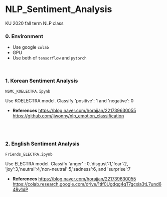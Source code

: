 # NLP_Sentiment_Analysis
 KU 2020 fall term NLP class

### 0. Environment
- Use google `colab`
- GPU
- Use both of `tensorflow` and `pytorch`

<br>

### 1. Korean Sentiment Analysis
`NSMC_KOELECTRA.ipynb`  

Use KOELECTRA model.
Classify 'positive': 1 and 'negative': 0

- <b>References</b>
<t>https://blog.naver.com/horajjan/221739630055</t>
<t>https://github.com/jiwonny/nlp_emotion_classification</t>

</br>

<br>

### 2. English Sentiment Analysis
`Friends_ELECTRA.ipynb`

Use ELECTRA model.
Classify 'anger' : 0,'disgust':1,'fear':2, 'joy':3,'neutral':4,'non-neutral':5,'sadness':6, and 'surprise':7

- <b>References</b>
<t>https://blog.naver.com/horajjan/221739630055</t>
<t>https://colab.research.google.com/drive/1tIf0Ugdqg4qT7gcxia3tL7und64Rv1dP</t>

</br>